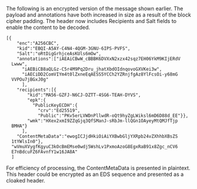 
The following is an encrypted version of the message shown earlier. 
The payload and annotations have both increased in size as a result
of the block cipher padding. The header now
includes Recipients and Salt fields to enable the content to be decoded.

~~~~
[{
    "enc":"A256CBC",
    "kid":"EBQI-A5AY-C4N4-4QGM-3GNU-6IPS-PVFS",
    "Salt":"oRtDigGrhjceAsKUls6mOw",
    "annotations":["iAEAiCBwW_cBBBK6DVXxN2xzx42sqz7EH06YkM9KIjERdV
  Lwww",
      "iAEBiCB8aQLGz-C5r4M9Pq2Dru_jhatXbdOIdnqovoGXVKei3w",
      "iAECiDD2ComVIYm4t0lZxneEqAESS5YCCh2YZRnjfgAz8YlFcsOi-y68mG
  VVPOu7jBGxJ0g"
      ],
    "recipients":[{
        "kid":"MA56-GZFJ-N6CJ-DZTT-4SG6-TEAH-DYVS",
        "epk":{
          "PublicKeyECDH":{
            "crv":"Ed25519",
            "Public":"PKv5erLVWDnPllwdR-oQt9hyZgLWiksl6mD6D88d_EE"}},
        "wmk":"HXex2xmI9ZZqGjq3QfSManJ-sRbJm-llQGn1OAyeyMtQMJfTjp
  BMHA"}
      ],
    "ContentMetaData":"ewogICJjdHkiOiAiYXBwbGljYXRpb24vZXhhbXBsZS
  1tYWlsIn0"},
  "wVmuXVygfKgyuC3kOcBmEMse0wdj5WshLv1PxmoAzoG8EgxRaB91x8Zgc_nCV6
  E7nBdcuFZ6FAvnfY1w16JA8A"
  ]
~~~~

For efficiency of processing, the ContentMetaData is presented in plaintext.
This header could be encrypted as an EDS sequence and presented as a 
cloaked header.

